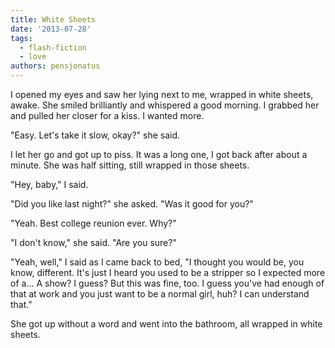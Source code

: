 ```yaml
---
title: White Sheets
date: '2013-07-28'
tags:
  - flash-fiction
  - love
authors: pensjonatus
---
```


I opened my eyes and saw her lying next to me, wrapped in white sheets, awake.
She smiled brilliantly and whispered a good morning. I grabbed her and pulled
her closer for a kiss. I wanted more.

<!-- truncate -->

"Easy. Let's take it slow, okay?" she said.

I let her go and got up to piss. It was a long one, I got back after about a
minute. She was half sitting, still wrapped in those sheets.

"Hey, baby," I said.

"Did you like last night?" she asked. "Was it good for you?"

"Yeah. Best college reunion ever. Why?"

"I don't know," she said. "Are you sure?"

"Yeah, well," I said as I came back to bed, "I thought you would be, you know,
different. It's just I heard you used to be a stripper so I expected more of
a... A show? I guess? But this was fine, too. I guess you've had enough of that
at work and you just want to be a normal girl, huh? I can understand that."

She got up without a word and went into the bathroom, all wrapped in white
sheets.

